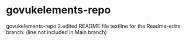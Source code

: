 # govukelements-repo
govukelements-repo
2.edited README file textline for the Readme-edits branch. (line not included in Main branch)
